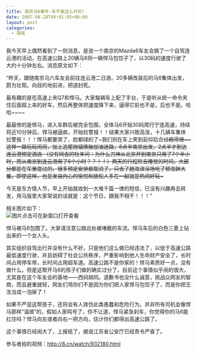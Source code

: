 ```yaml
---
title: 南京马6事件-车不是这么开的!
date: 2007-08-28T09:01:03+00:00
layout: post
categories:
  - 随笔
---
```

我今天早上偶然看到了一则消息，是说一个南京的Mazda6车友会搞了一个自驾连云港的活动，在高速公路上20辆马6将一辆悍马包饺子了，以30码的速度行驶了大约十分钟左右。消息原文如下：

“昨天，跟随南京马六车友会前往连云港二日游。20多辆改装后的马6集体出发，蔚为壮观。向目的地前进，把道封死。

最有趣的是在高速上夹Q7和悍马。大家每辆车上配了手台，于是听从统一命令夹住后面超上来的好车，然后再整体把速度降下来，逼得它前也不是，后也不是。哈哈~~~~
<!--more-->

最最惨的是悍马，进入车群后被完全包围，全体马6开始30码爬行宁连高速，持续将近10分钟后，悍马被逼疯，开始拉警报！！结果大家兴致高涨，十几辆车集体拉警报！！！悍马都要哭了，脸都绿的了~我们则在车上笑到前仰后合<del>过瘾得很~~这样一路玩玩闹闹，加上追尾抛锚换胎加油迷路，8点半南京出发，2点半才到达连云港预定酒店 （没有同去的牡羊问：为什么刀神从北京开到南京只用了7个半小时，而从南京到连云港用了6个小时？？！！）两天的行程除去睡觉的时间，大部分都是在车里度过的，很多预定安排都取消了，只去了趟海滨浴场吃了顿海鲜大餐。即使这样，也是发自内心的愉悦和放松人多在一起就是热闹好玩~

今天是东方情人节，早上开始就收到一大堆千篇一律的短信，已没有兴趣再去转发，用马版里大家常说的话就是：这个节日，跟我不相干！！！”

相关图片如下：<br /> <img src="http://image.xcar.com.cn/attachments/day_070824/20070824_c2007ee347e8e7653166q29TIEBx0Q3Z.jpg" alt="图片点击可在新窗口打开查看" />

悍马被马6包围了。大家请注意公路远处被堵截的车流。悍马车后的白色三菱上钻出来的一个女人头。

其实组织自驾出行并没有什么不好，只是他们这么做已经违法了，以低于高速公路最低速度行驶，并且妨碍了社会公共秩序，严重影响到他人生命财产安全了，长时间占用停车带，长时间占用超车道。高速公路不是你家的！悍马素质好一点，没有做什么，但是这帮开马6的孩子们做的确实过分了。目前这个事情似乎闹的很大，尤其是在这个车友会的基地——西祠胡同。道歉书也没什么诚意，挑战众网友的智商，而且避重就轻，网友们骂你们不是因为你们把人家悍马包饺子了，而是你把王法当成一泡屎了！

如果不严惩这帮孩子，还将会有人效仿此类愚蠢和危险行为。并非所有司机会像悍马那样“温顺”的，假如人家鸣号了，你不让道，悍马紧急刹车，你觉得你的马6能扛住吗？悍马向左或者向右一把方向，估计你们都得出高速公路了。

这个事情已经闹大了，上报纸了，据说江苏省公安厅已经责令严查了。

参与者拍的视频：<a href="http://6.cn/watch/932180.html">http://6.cn/watch/932180.html</a>
